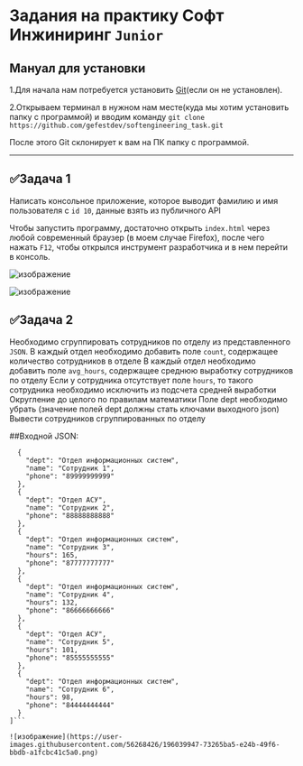 # Задания на практику Софт Инжиниринг ```Junior```

## Мануал для установки
1.Для начала нам потребуется установить [Git](https://git-scm.com/)(если он не установлен).

2.Открываем терминал в нужном нам месте(куда мы хотим установить папку с программой) и вводим команду ```git clone https://github.com/gefestdev/softengineering_task.git```

После этого Git склонирует к вам на ПК папку с программой.
____
## :white_check_mark:Задача 1
Написать консольное приложение, которое выводит фамилию и имя пользователя с ```id 10```, данные взять из публичного API

 Чтобы запустить программу, достаточно открыть ```index.html``` через любой современный браузер (в моем случае Firefox), после чего нажать ```F12```, чтобы открылся инструмент разработчика и в нем перейти в консоль.

![изображение](https://user-images.githubusercontent.com/56268426/196036051-18427abe-9c8e-44c8-8e79-00a45234d0df.png)

![изображение](https://user-images.githubusercontent.com/56268426/196036074-1e5ed5b0-13bf-4446-96f6-fcad8a0730d6.png)

## :white_check_mark:Задача 2
Необходимо сгруппировать сотрудников по отделу из представленного ```JSON```. 
В каждый отдел необходимо добавить поле ```count```, содержащее количество сотрудников в отделе
В каждый отдел необходимо добавить поле ```avg_hours```, содержащее среднюю выработку сотрудников по отделу
Если у сотрудника отсутствует поле ```hours```, то такого сотрудника необходимо исключить из подсчета средней выработки
Округление до целого по правилам математики
Поле dept необходимо убрать (значение полей dept должны стать ключами выходного json)
Вывести сотрудников сгруппированных по отделу

##Входной JSON:

```[
  {
    "dept": "Отдел информационных систем",
    "name": "Сотрудник 1",
    "phone": "89999999999"
  },
  {
    "dept": "Отдел АСУ",
    "name": "Сотрудник 2",
    "phone": "88888888888"
  },
  {
    "dept": "Отдел информационных систем",
    "name": "Сотрудник 3",
    "hours": 165,
    "phone": "87777777777"
  },
  {
    "dept": "Отдел информационных систем",
    "name": "Сотрудник 4",
    "hours": 132,
    "phone": "86666666666"
  },
  {
    "dept": "Отдел АСУ",
    "name": "Сотрудник 5",
    "hours": 101,
    "phone": "85555555555"
  },
  {
    "dept": "Отдел информационных систем",
    "name": "Сотрудник 6",
    "hours": 98,
    "phone": "84444444444"
  }
]```

![изображение](https://user-images.githubusercontent.com/56268426/196039947-73265ba5-e24b-49f6-bbdb-a1fcbc41c5a0.png)

